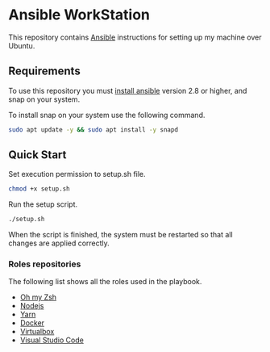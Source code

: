 # Ansible WorkStation

This repository contains [Ansible](http://docs.ansible.com/) instructions for setting up my machine over Ubuntu.

## Requirements

To use this repository you must [install ansible](https://docs.ansible.com/ansible/latest/installation_guide/intro_installation.html) version 2.8 or higher, and snap on your system.

To install snap on your system use the following command.

```bash
sudo apt update -y && sudo apt install -y snapd
```

## Quick Start

Set execution permission to setup.sh file.

```bash
chmod +x setup.sh
```

Run the setup script.

```bash
./setup.sh
```
When the script is finished, the system must be restarted so that all changes are applied correctly.

### Roles repositories

The following list shows all the roles used in the playbook.

- [Oh my Zsh](https://github.com/gantsign/ansible-role-oh-my-zsh)
- [Nodejs](https://github.com/geerlingguy/ansible-role-nodejs)
- [Yarn](https://github.com/Oefenweb/ansible-yarn)
- [Docker](https://github.com/geerlingguy/ansible-role-docker)
- [Virtualbox](https://github.com/Oefenweb/ansible-virtualbox)
- [Visual Studio Code](https://github.com/gantsign/ansible-role-visual-studio-code)